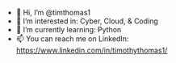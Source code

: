 - 👋 Hi, I’m @timthomas1
- 👀 I’m interested in: Cyber, Cloud, & Coding
- 🌱 I’m currently learning: Python
- 📫 You can reach me on LinkedIn: https://www.linkedin.com/in/timothythomas1/

<!---
timthomas1/timthomas1 is a ✨ special ✨ repository because its `README.md` (this file) appears on your GitHub profile.
You can click the Preview link to take a look at your changes.
--->
